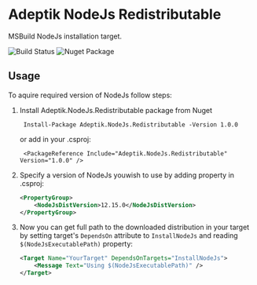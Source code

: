# Adeptik NodeJs Redistributable

MSBuild NodeJs installation target.

![Build Status](https://tfs.adeptik.com/Adeptik/_apis/public/build/definitions/5f6da651-409b-4516-b0c6-16518d60e6e9/137/badge)
![Nuget Package](https://img.shields.io/nuget/vpre/Adeptik.NodeJs.Redistributable)

## Usage

To aquire required version of NodeJs follow steps:

1. Install Adeptik.NodeJs.Redistributable package from Nuget

        Install-Package Adeptik.NodeJs.Redistributable -Version 1.0.0

    or add in your .csproj:

        <PackageReference Include="Adeptik.NodeJs.Redistributable" Version="1.0.0" />

2. Specify a version of NodeJs youwish to use by adding property in .csproj:

    ```xml
    <PropertyGroup>
        <NodeJsDistVersion>12.15.0</NodeJsDistVersion>
    </PropertyGroup>
    ```

3. Now you can get full path to the downloaded distribution in your target by setting target's `DependsOn` attribute to `InstallNodeJs` and reading `$(NodeJsExecutablePath)` property:

    ```xml
    <Target Name="YourTarget" DependsOnTargets="InstallNodeJs">
        <Message Text="Using $(NodeJsExecutablePath)" />
    </Target>
    ```
